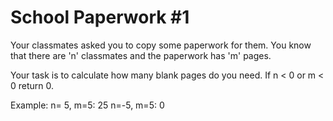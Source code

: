 <h1>School Paperwork #1</h1>

Your classmates asked you to copy some paperwork for them. You know that there are 'n' classmates and the paperwork has 'm' pages.

Your task is to calculate how many blank pages do you need. If n < 0 or m < 0 return 0.

Example:
n= 5, m=5: 25
n=-5, m=5:  0
